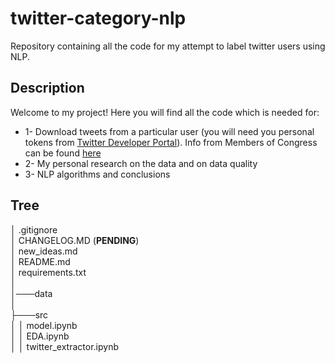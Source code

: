 # twitter-category-nlp
Repository containing all the code for my attempt to label twitter users using NLP.

## Description

Welcome to my project! Here you will find all the code which is needed for:  
  * 1- Download tweets from a particular user (you will need you personal tokens from [Twitter Developer Portal](https://developer.twitter.com/en)). Info from Members of Congress can be found [here](https://triagecancer.org/congressional-social-media)
  * 2- My personal research on the data and on data quality  
  * 3- NLP algorithms and conclusions  
  
## Tree

│   .gitignore  
│   CHANGELOG.MD (**PENDING**)  
│   new_ideas.md  
│   README.md  
│   requirements.txt  
│   
│───data  
│  
├───src  
│    │   model.ipynb  
│    │   EDA.ipynb  
│    │   twitter_extractor.ipynb  

 


